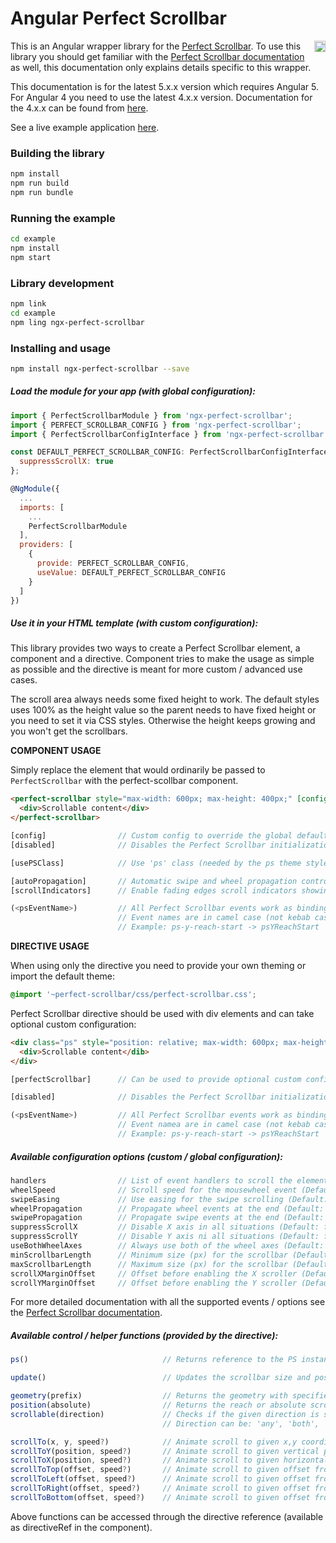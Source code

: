 # Angular Perfect Scrollbar

<a href="https://badge.fury.io/js/ngx-perfect-scrollbar"><img src="https://badge.fury.io/js/ngx-perfect-scrollbar.svg" align="right" alt="npm version" height="18"></a>

This is an Angular wrapper library for the [Perfect Scrollbar](https://utatti.github.io/perfect-scrollbar/). To use this library you should get familiar with the [Perfect Scrollbar documentation](https://github.com/utatti/perfect-scrollbar/) as well, this documentation only explains details specific to this wrapper.

This documentation is for the latest 5.x.x version which requires Angular 5. For Angular 4 you need to use the latest 4.x.x version. Documentation for the 4.x.x can be found from <a href="https://github.com/zefoy/ngx-perfect-scrollbar/tree/4.x.x/">here</a>.

See a live example application <a href="https://zefoy.github.io/ngx-perfect-scrollbar/">here</a>.

### Building the library

```bash
npm install
npm run build
npm run bundle
```

### Running the example

```bash
cd example
npm install
npm start
```

### Library development


```bash
npm link
cd example
npm ling ngx-perfect-scrollbar
```

### Installing and usage

```bash
npm install ngx-perfect-scrollbar --save
```

##### Load the module for your app (with global configuration):

```javascript
import { PerfectScrollbarModule } from 'ngx-perfect-scrollbar';
import { PERFECT_SCROLLBAR_CONFIG } from 'ngx-perfect-scrollbar';
import { PerfectScrollbarConfigInterface } from 'ngx-perfect-scrollbar';

const DEFAULT_PERFECT_SCROLLBAR_CONFIG: PerfectScrollbarConfigInterface = {
  suppressScrollX: true
};

@NgModule({
  ...
  imports: [
    ...
    PerfectScrollbarModule
  ],
  providers: [
    {
      provide: PERFECT_SCROLLBAR_CONFIG,
      useValue: DEFAULT_PERFECT_SCROLLBAR_CONFIG
    }
  ]
})
```

##### Use it in your HTML template (with custom configuration):

This library provides two ways to create a Perfect Scrollbar element, a component and a directive. Component tries to make the usage as simple as possible and the directive is meant for more custom / advanced use cases.

The scroll area always needs some fixed height to work. The default styles uses 100% as the height value so the parent needs to have fixed height or you need to set it via CSS styles. Otherwise the height keeps growing and you won't get the scrollbars.

**COMPONENT USAGE**

Simply replace the element that would ordinarily be passed to `PerfectScrollbar` with the perfect-scollbar component.

```html
<perfect-scrollbar style="max-width: 600px; max-height: 400px;" [config]="config">
  <div>Scrollable content</div>
</perfect-scrollbar>
```

```javascript
[config]                // Custom config to override the global defaults.
[disabled]              // Disables the Perfect Scrollbar initialization.

[usePSClass]            // Use 'ps' class (needed by the ps theme styles).

[autoPropagation]       // Automatic swipe and wheel propagation control.
[scrollIndicators]      // Enable fading edges scroll indicators showing.

(<psEventName>)         // All Perfect Scrollbar events work as bindings.
                        // Event names are in camel case (not kebab case).
                        // Example: ps-y-reach-start -> psYReachStart
```

**DIRECTIVE USAGE**

When using only the directive you need to provide your own theming or import the default theme:

```css
@import '~perfect-scrollbar/css/perfect-scrollbar.css';
```

Perfect Scrollbar directive should be used with div elements and can take optional custom configuration:

```html
<div class="ps" style="position: relative; max-width: 600px; max-height: 400px;" [perfectScrollbar]="config">
  <div>Scrollable content</dib>
</div>
```

```javascript
[perfectScrollbar]      // Can be used to provide optional custom config.

[disabled]              // Disables the Perfect Scrollbar initialization.

(<psEventName>)         // All Perfect Scrollbar events work as bindings.
                        // Event namea are in camel case (not kebab case).
                        // Example: ps-y-reach-start -> psYReachStart
```

##### Available configuration options (custom / global configuration):

```javascript
handlers                // List of event handlers to scroll the element.
wheelSpeed              // Scroll speed for the mousewheel event (Default: 1).
swipeEasing             // Use easing for the swipe scrolling (Default: true).
wheelPropagation        // Propagate wheel events at the end (Default: false).
swipePropagation        // Propagate swipe events at the end (Default: true).
suppressScrollX         // Disable X axis in all situations (Default: false).
suppressScrollY         // Disable Y axis ni all situations (Default: false).
useBothWheelAxes        // Always use both of the wheel axes (Default: false).
minScrollbarLength      // Minimum size (px) for the scrollbar (Default: null).
maxScrollbarLength      // Maximum size (px) for the scrollbar (Default: null).
scrollXMarginOffset     // Offset before enabling the X scroller (Default: 0).
scrollYMarginOffset     // Offset before enabling the Y scroller (Default: 0).
```

For more detailed documentation with all the supported events / options see the [Perfect Scrollbar documentation](https://github.com/utatti/perfect-scrollbar/).

##### Available control / helper functions (provided by the directive):

```javascript
ps()                              // Returns reference to the PS instance.

update()                          // Updates the scrollbar size and position.

geometry(prefix)                  // Returns the geometry with specified prefix.
position(absolute)                // Returns the reach or absolute scroll position,
scrollable(direction)             // Checks if the given direction is scrollable.
                                  // Direction can be: 'any', 'both', 'x', 'y'

scrollTo(x, y, speed?)            // Animate scroll to given x,y coordinates.
scrollToY(position, speed?)       // Animate scroll to given vertical position.
scrollToX(position, speed?)       // Animate scroll to given horizontal position.
scrollToTop(offset, speed?)       // Animate scroll to given offset from the top.
scrollToLeft(offset, speed?)      // Animate scroll to given offset from the left.
scrollToRight(offset, speed?)     // Animate scroll to given offset from the right.
scrollToBottom(offset, speed?)    // Animate scroll to given offset from the bottom.
```

Above functions can be accessed through the directive reference (available as directiveRef in the component).
